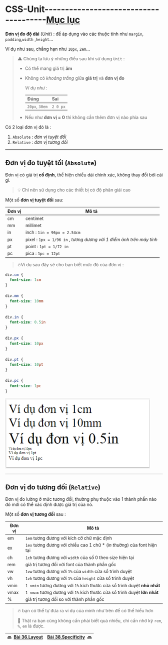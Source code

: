 # CSS-Unit--------------------------------------[Mục lục](https://github.com/Zenfection/CSS)

**Đơn vị đo độ dài** (*Unit*) : để áp dụng vào các thuộc tính như `margin`, `padding`,`width` ,`height`...

Ví dụ như sau, chẳng hạn như `10px`, `2em`...

> ⚠️ Chúng ta lưu ý những điều sau khi sử dụng `Unit` : 
> 
> - Có thể mang giá trị **âm**
> 
> - Không có *khoảng trắng* giữa **giá trị** và **đơn vị đo**
>   
>   *Ví dụ như* :
>   
>   | Đúng           | Sai      |
>   | -------------- | -------- |
>   | `20px`, `30em` | `2 0 px` |
> 
> - Nếu như **đơn vị = 0** thì không cần thêm đơn vị nào phía sau

Có 2 loại đơn vị đó là :

1. `Absolute` : *đơn vị tuyệt đối*
2. `Relative` : *đơn vị tương đối*

---

## Đơn vị đo tuyệt tối (`Absolute`)

Đơn vị có giá trị **cố định**, thể hiện chiều dài chính xác, không thay đổi bởi cái gì.

> 💡 Chỉ nên sử dụng cho các thiết bị có độ phân giải cao

Một số **đơn vị tuyệt đối** sau: 

| Đơn vị | Mô tả                                                                |
| ------ | -------------------------------------------------------------------- |
| cm     | centimet                                                             |
| mm     | millimet                                                             |
| in     | inch : `1in = 96px = 2.54cm`                                         |
| px     | pixel : `1px = 1/96 in` , *tương dương với 1 điểm ảnh trên máy tính* |
| pt     | point : `1pt = 1/72 in`                                              |
| pc     | pica : `1pc = 12pt`                                                  |

> 🔥Ví dụ sau đây sẽ cho bạn biết mức độ của đơn vị : 

```css
div.cm {
  font-size: 1cm
}

div.mm {
  font-size: 10mm
}

div.in {
  font-size: 0.5in
}

div.px {
  font-size: 10px
}

div.pt {
  font-size: 10pt
}

div.pc {
  font-size: 1pc
}
```

![unit-trong-css-1.png](https://raw.githubusercontent.com/Zenfection/Image/master/2021/01/17-15-49-04-unit-trong-css-1.png)

---

## Đơn vị đo tương đối (`Relative`)

Đơn vị đo lường ở mức tương đối, thường phụ thuộc vào 1 thành phần nào đó mới có thể xác định được giá trị của nó.

Một số **đơn vị tương đối** sau : 

| Đơn vị | Mô tả                                                                    |
| ------ | ------------------------------------------------------------------------ |
| em     | `1em` tương đương với kích cỡ chữ mặc định                               |
| ex     | `1ex` tương đương với chiều cao 1 chữ * (*in thường*) của font hiện tại  |
| ch     | `1ch` tương đương với `width` của số 0 theo size hiện tại                |
| rem    | giá trị tương đối với font của thành phần gốc                            |
| vw     | `1vw` tương đương với `1%` của `width` cửa sổ trình duyệt                |
| vh     | `1vh` tương đương với `1%` của `height` cửa sổ trình duyệt               |
| vmin   | `1 vmin` tương đương với `1%` kích thước cửa sổ trình duyệt **nhỏ nhất** |
| vmax   | `1 vmax` tương đương với `1%` kích thước cửa sổ trình duyệt **lớn nhất** |
| %      | giá trị tương đối so với thành phần gốc                                  |

> 🔥 bạn có thể tự đưa ra ví dụ của mình như trên để có thể hiểu hơn
> 
> 💭 Thật ra bạn cũng không cần phải biết quá nhiều, chỉ cần nhớ kỹ `rem`, `%`, `em` là được.

| 🔙  [Bài 36.Layout](https://github.com/Zenfection/CSS/blob/master/BasicCSS/36.Layout.md) | [Bài 38.Specificity](https://github.com/Zenfection/CSS/blob/master/BasicCSS/38.Specificity.md)  🔜 |
| ---------------------------------------------------------------------------------------- | -------------------------------------------------------------------------------------------------- |